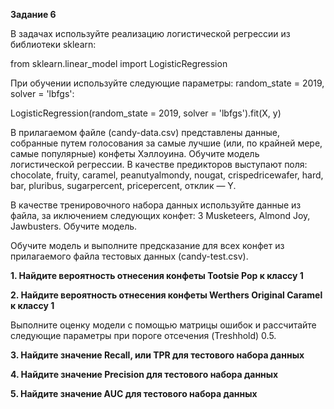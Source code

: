 <b>Задание 6</b>

В задачах используйте реализацию логистической регрессии из библиотеки sklearn:

from sklearn.linear_model import LogisticRegression

При обучении используйте следующие параметры: random_state = 2019, solver = 'lbfgs':

LogisticRegression(random_state = 2019, solver = 'lbfgs').fit(X, y)

В прилагаемом файле (candy-data.csv) представлены данные, собранные путем голосования за самые лучшие (или, по крайней мере, самые популярные) конфеты Хэллоуина. Обучите модель логистической регрессии. В качестве предикторов выступают поля: chocolate, fruity, caramel, peanutyalmondy, nougat, crispedricewafer, hard, bar, pluribus, sugarpercent, pricepercent, отклик — Y.

В качестве тренировочного набора данных используйте данные из файла, за иключением следующих конфет: 3 Musketeers, Almond Joy, Jawbusters. Обучите модель. 

Обучите модель и выполните предсказание для всех конфет из прилагаемого файла тестовых данных (candy-test.csv).

<b>1. Найдите вероятность отнесения конфеты Tootsie Pop к классу 1</b>

<b>2. Найдите вероятность отнесения конфеты Werthers Original Caramel к классу 1</b>

Выполните оценку модели с помощью матрицы ошибок и рассчитайте следующие параметры при пороге отсечения (Treshhold) 0.5.</b>

<b>3. Найдите значение Recall, или TPR для тестового набора данных</b>

<b>4. Найдите значение Precision для тестового набора данных</b>

<b>5. Найдите значение AUC для тестового набора данных</b>
